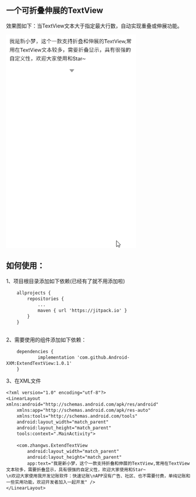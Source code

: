 
## 一个可折叠伸展的TextView

效果图如下：当TextView文本大于指定最大行数，自动实现重叠或伸展功能。

![效果图](https://github.com/Android-XXM/ExtendTextView/blob/master/app/1.gif)

## 如何使用：

1、项目根目录添加如下依赖(已经有了就不用添加啦)
```
	allprojects {
		repositories {
			...
			maven { url 'https://jitpack.io' }
		}
	}
  
```
2、需要使用的组件添加如下依赖：
```
	dependencies {
	        implementation 'com.github.Android-XXM:ExtendTextView:1.0.1'
	}
```
3、在XML文件
```
<?xml version="1.0" encoding="utf-8"?>
<LinearLayout xmlns:android="http://schemas.android.com/apk/res/android"
    xmlns:app="http://schemas.android.com/apk/res-auto"
    xmlns:tools="http://schemas.android.com/tools"
    android:layout_width="match_parent"
    android:layout_height="match_parent"
    tools:context=".MainActivity">

    <com.zhangws.ExtendTextView
        android:layout_width="match_parent"
        android:layout_height="match_parent"
        app:text="我是新小梦，这个一款支持折叠和伸展的TextView,常用在TextView文本较多，需要折叠显示，具有很强的自定义性，欢迎大家使用和Star~
\n欢迎大家使用我开发记账软件：快速记账\nAPP没有广告、社区、也不需要付费，单纯记账和一些实用功能，欢迎开发者加入一起开发" />
</LinearLayout>
```
